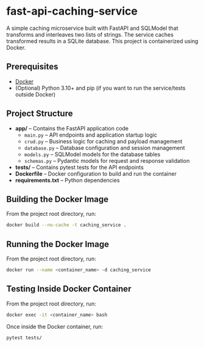 # fast-api-caching-service

A simple caching microservice built with FastAPI and SQLModel that transforms and interleaves two lists of strings. The service caches transformed results in a SQLite database. This project is containerized using Docker.

## Prerequisites

- [Docker](https://docs.docker.com/get-docker/)
- (Optional) Python 3.10+ and pip (if you want to run the service/tests outside Docker)

## Project Structure

- **app/** – Contains the FastAPI application code
  - `main.py` – API endpoints and application startup logic
  - `crud.py` – Business logic for caching and payload management
  - `database.py` – Database configuration and session management
  - `models.py` – SQLModel models for the database tables
  - `schemas.py` – Pydantic models for request and response validation
- **tests/** – Contains pytest tests for the API endpoints
- **Dockerfile** – Docker configuration to build and run the container
- **requirements.txt** – Python dependencies

## Building the Docker Image

From the project root directory, run:

```bash
docker build --no-cache -t caching_service .
```

## Running the Docker Image
From the project root directory, run:
```bash
docker run --name <container_name> -d caching_service
```

## Testing Inside Docker Container
From the project root directory, run:
```bash
docker exec -it <container_name> bash
```
Once inside the Docker container, run:
```bash
pytest tests/
```